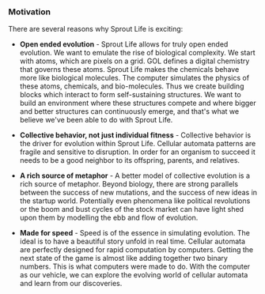 ### Motivation

There are several reasons why Sprout Life is exciting:

- **Open ended evolution** - Sprout Life allows for truly open ended evolution. We want to emulate the rise of biological complexity. We start with atoms, which are pixels on a grid. GOL defines a digital chemistry that governs these atoms. Sprout Life makes the chemicals behave more like biological molecules. The computer simulates the physics of these atoms, chemicals, and bio-molecules. Thus we create building blocks which interact to form self-sustaining structures. We want to build an environment where these structures compete and where bigger and better structures can continuously emerge, and that's what we believe we've been able to do with Sprout Life.

- **Collective behavior, not just individual fitness** - Collective behavior is the driver for evolution within Sprout Life. Cellular automata patterns are fragile and sensitive to disruption. In order for an organism to succeed it needs to be a good neighbor to its offspring, parents, and relatives.

- **A rich source of metaphor** - A better model of collective evolution is a rich source of metaphor. Beyond biology, there are strong parallels between the success of new mutations, and the success of new ideas in the startup world. Potentially even phenomena like political revolutions or the boom and bust cycles of the stock market can have light shed upon them by modelling the ebb and flow of evolution.

- **Made for speed** - Speed is of the essence in simulating evolution. The ideal is to have a beautiful story unfold in real time. Cellular automata are perfectly designed for rapid computation by computers. Getting the next state of the game is almost like adding together two binary numbers. This is what computers were made to do. With the computer as our vehicle, we can explore the evolving world of cellular automata and learn from our discoveries.
